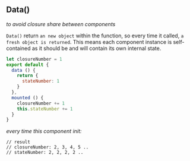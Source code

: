 ## Data()

*to avoid closure share between components*

`Data()` return `an new object` within the function, so every time it called, `a fresh object is returned`.
This means each component instance is self-contained as it should be and will contain its own internal state.

```JavaScript
let closureNumber = 1
export default {
  data () {
    return {
      stateNumber: 1
    }
  },
  mounted () {
    closureNumber += 1
    this.stateNumber += 1
  }
}
```

*every time this component init:*

```
// result
// closureNumber: 2, 3, 4, 5 ..
// stateNumber: 2, 2, 2, 2 ..
```
